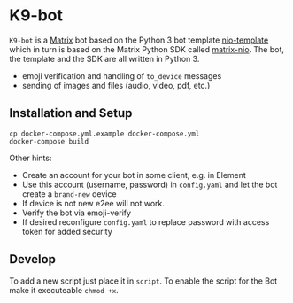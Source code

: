 # K9-bot

`K9-bot` is a [Matrix](https://matrix.org) bot based on the Python 3 bot template [nio-template](https://github.com/8go/nio-template) which in turn is based on the Matrix Python SDK called [matrix-nio](https://github.com/poljar/matrix-nio). The bot, the template and the SDK are all written in Python 3.

- emoji verification and handling of `to_device` messages
- sending of images and files (audio, video, pdf, etc.)


## Installation and Setup

```
cp docker-compose.yml.example docker-compose.yml
docker-compose build
```

Other hints:
- Create an account for your bot in some client, e.g. in Element
- Use this account (username, password) in `config.yaml` and let the bot create a `brand-new` device
- If device is not new e2ee will not work.
- Verify the bot via emoji-verify
- If desired reconfigure `config.yaml` to replace password with access token for added security

## Develop

To add a new script just place it in `script`.
To enable the script for the Bot make it executeable `chmod +x`.

